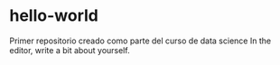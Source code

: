 # hello-world
Primer repositorio creado como parte del curso de data science
In the editor, write a bit about yourself.
